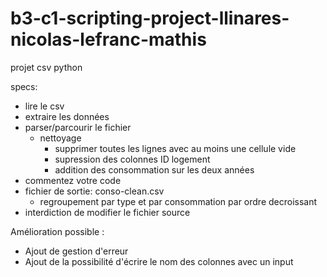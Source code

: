 # b3-c1-scripting-project-llinares-nicolas-lefranc-mathis

projet csv python


specs:

- lire le csv
- extraire les données
- parser/parcourir le fichier
  - nettoyage
    - supprimer toutes les lignes avec au moins une cellule vide
    - supression des colonnes ID logement
    - addition des consommation sur les deux années
- commentez votre code
- fichier de sortie: conso-clean.csv
  - regroupement par type et par consommation par ordre decroissant
- interdiction de modifier le fichier source


Amélioration possible :

- Ajout de gestion d'erreur
- Ajout de la possibilité d'écrire le nom des colonnes avec un input
